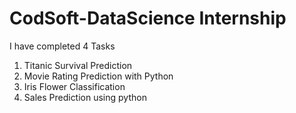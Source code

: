 # CodSoft-DataScience Internship
I have completed 4 Tasks
1. Titanic Survival Prediction
2. Movie Rating Prediction with Python
3. Iris Flower Classification
4. Sales Prediction using python
